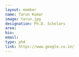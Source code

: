 ```yaml
---
layout: member
name: Tarun Kumar
image: tarun.jpg
designation: Ph.D. Scholars
area:
bio:
email:
type: phd
link: https://www.google.co.in/
---
```

